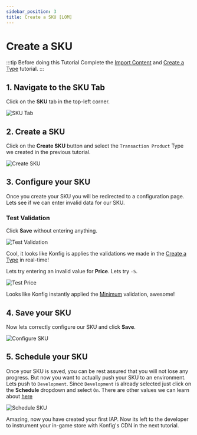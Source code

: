 ```yaml
---
sidebar_position: 3
title: Create a SKU [LOM]
---
```


# Create a SKU

:::tip Before doing this Tutorial
Complete the [Import Content](/tutorials/create-content) and [Create a Type](/tutorials/create-a-type) tutorial.
:::

## 1. Navigate to the SKU Tab

Click on the **SKU** tab in the top-left corner.

![SKU Tab](/img/sku-tab.png)

## 2. Create a SKU

Click on the **Create SKU** button and select the `Transaction Product` Type we created in the previous tutorial.

![Create SKU](/img/create-transaction-product.png)

## 3. Configure your SKU

Once you create your SKU you will be redirected to a configuration page. Lets see if we can enter invalid data for our SKU.

### Test Validation

Click **Save** without entering anything.

![Test Validation](/img/test-sku-validation.png)

Cool, it looks like Konfig is applies the validations we made in the [Create a Type](/tutorials/create-a-type) in real-time!

Lets try entering an invalid value for **Price**. Lets try `-5`.

![Test Price](/img/test-price.png)

Looks like Konfig instantly applied the [Minimum](/reference/field/types/number#minimum) validation, awesome!

## 4. Save your SKU

Now lets correctly configure our SKU and click **Save**.

![Configure SKU](/img/configure-sku.png)

## 5. Schedule your SKU

Once your SKU is saved, you can be rest assured that you will not lose any
progress. But now you want to actually push your SKU to an environment. Lets
push to `Development`. Since `Development` is already selected just click on the
**Schedule** dropdown and select `On`. There are other values we can learn about
[here](/reference/sku/scheduling)

![Schedule SKU](/img/schedule-sku.png)

Amazing, now you have created your first IAP. Now its left to the developer to instrument your in-game store with Konfig's CDN in the next tutorial.

